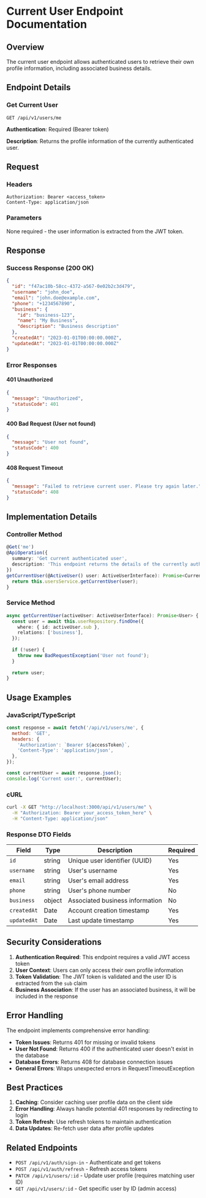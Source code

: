 # Current User Endpoint Documentation

## Overview

The current user endpoint allows authenticated users to retrieve their own profile information, including associated business details.

## Endpoint Details

### Get Current User
```
GET /api/v1/users/me
```

**Authentication**: Required (Bearer token)

**Description**: Returns the profile information of the currently authenticated user.

## Request

### Headers
```
Authorization: Bearer <access_token>
Content-Type: application/json
```

### Parameters
None required - the user information is extracted from the JWT token.

## Response

### Success Response (200 OK)
```json
{
  "id": "f47ac10b-58cc-4372-a567-0e02b2c3d479",
  "username": "john_doe",
  "email": "john.doe@example.com",
  "phone": "+1234567890",
  "business": {
    "id": "business-123",
    "name": "My Business",
    "description": "Business description"
  },
  "createdAt": "2023-01-01T00:00:00.000Z",
  "updatedAt": "2023-01-01T00:00:00.000Z"
}
```

### Error Responses

#### 401 Unauthorized
```json
{
  "message": "Unauthorized",
  "statusCode": 401
}
```

#### 400 Bad Request (User not found)
```json
{
  "message": "User not found",
  "statusCode": 400
}
```

#### 408 Request Timeout
```json
{
  "message": "Failed to retrieve current user. Please try again later.",
  "statusCode": 408
}
```

## Implementation Details

### Controller Method
```typescript
@Get('me')
@ApiOperation({
  summary: 'Get current authenticated user',
  description: 'This endpoint returns the details of the currently authenticated user.',
})
getCurrentUser(@ActiveUser() user: ActiveUserInterface): Promise<CurrentUserResponseDto> {
  return this.usersService.getCurrentUser(user);
}
```

### Service Method
```typescript
async getCurrentUser(activeUser: ActiveUserInterface): Promise<User> {
  const user = await this.userRepository.findOne({
    where: { id: activeUser.sub },
    relations: ['business'],
  });
  
  if (!user) {
    throw new BadRequestException('User not found');
  }
  
  return user;
}
```

## Usage Examples

### JavaScript/TypeScript
```javascript
const response = await fetch('/api/v1/users/me', {
  method: 'GET',
  headers: {
    'Authorization': `Bearer ${accessToken}`,
    'Content-Type': 'application/json',
  },
});

const currentUser = await response.json();
console.log('Current user:', currentUser);
```

### cURL
```bash
curl -X GET "http://localhost:3000/api/v1/users/me" \
  -H "Authorization: Bearer your_access_token_here" \
  -H "Content-Type: application/json"
```

### Response DTO Fields

| Field | Type | Description | Required |
|-------|------|-------------|----------|
| `id` | string | Unique user identifier (UUID) | Yes |
| `username` | string | User's username | Yes |
| `email` | string | User's email address | Yes |
| `phone` | string | User's phone number | No |
| `business` | object | Associated business information | No |
| `createdAt` | Date | Account creation timestamp | Yes |
| `updatedAt` | Date | Last update timestamp | Yes |

## Security Considerations

1. **Authentication Required**: This endpoint requires a valid JWT access token
2. **User Context**: Users can only access their own profile information
3. **Token Validation**: The JWT token is validated and the user ID is extracted from the `sub` claim
4. **Business Association**: If the user has an associated business, it will be included in the response

## Error Handling

The endpoint implements comprehensive error handling:

- **Token Issues**: Returns 401 for missing or invalid tokens
- **User Not Found**: Returns 400 if the authenticated user doesn't exist in the database
- **Database Errors**: Returns 408 for database connection issues
- **General Errors**: Wraps unexpected errors in RequestTimeoutException

## Best Practices

1. **Caching**: Consider caching user profile data on the client side
2. **Error Handling**: Always handle potential 401 responses by redirecting to login
3. **Token Refresh**: Use refresh tokens to maintain authentication
4. **Data Updates**: Re-fetch user data after profile updates

## Related Endpoints

- `POST /api/v1/auth/sign-in` - Authenticate and get tokens
- `POST /api/v1/auth/refresh` - Refresh access tokens
- `PATCH /api/v1/users/:id` - Update user profile (requires matching user ID)
- `GET /api/v1/users/:id` - Get specific user by ID (admin access)